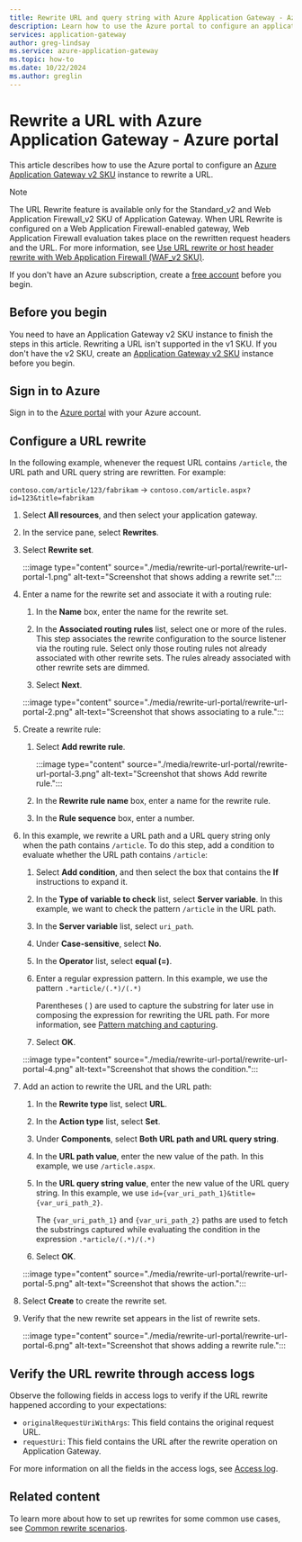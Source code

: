 ```yaml
---
title: Rewrite URL and query string with Azure Application Gateway - Azure portal
description: Learn how to use the Azure portal to configure an application gateway to rewrite a URL and query string.
services: application-gateway
author: greg-lindsay
ms.service: azure-application-gateway
ms.topic: how-to
ms.date: 10/22/2024
ms.author: greglin
---
```


# Rewrite a URL with Azure Application Gateway - Azure portal

This article describes how to use the Azure portal to configure an [Azure Application Gateway v2 SKU](application-gateway-autoscaling-zone-redundant.md) instance to rewrite a URL.

>[!NOTE]
> The URL Rewrite feature is available only for the Standard_v2 and Web Application Firewall_v2 SKU of Application Gateway. When URL Rewrite is configured on a Web Application Firewall-enabled gateway, Web Application Firewall evaluation takes place on the rewritten request headers and the URL. For more information, see [Use URL rewrite or host header rewrite with Web Application Firewall (WAF_v2 SKU)](rewrite-http-headers-url.md#using-url-rewrite-or-host-header-rewrite-with-web-application-firewall-waf_v2-sku).

If you don't have an Azure subscription, create a [free account](https://azure.microsoft.com/free/?WT.mc_id=A261C142F) before you begin.

## Before you begin

You need to have an Application Gateway v2 SKU instance to finish the steps in this article. Rewriting a URL isn't supported in the v1 SKU. If you don't have the v2 SKU, create an [Application Gateway v2 SKU](tutorial-autoscale-ps.md) instance before you begin.

## Sign in to Azure

Sign in to the [Azure portal](https://portal.azure.com/) with your Azure account.

## Configure a URL rewrite

In the following example, whenever the request URL contains `/article`, the URL path and URL query string are rewritten. For example:

`contoso.com/article/123/fabrikam` -> `contoso.com/article.aspx?id=123&title=fabrikam`

1. Select **All resources**, and then select your application gateway.

1. In the service pane, select **Rewrites**.

1. Select **Rewrite set**.

    :::image type="content" source="./media/rewrite-url-portal/rewrite-url-portal-1.png" alt-text="Screenshot that shows adding a rewrite set.":::

1. Enter a name for the rewrite set and associate it with a routing rule:

    1. In the **Name** box, enter the name for the rewrite set.
    
    1. In the **Associated routing rules** list, select one or more of the rules. This step associates the rewrite configuration to the source listener via the routing rule. Select only those routing rules not already associated with other rewrite sets. The rules already associated with other rewrite sets are dimmed.
    
    1. Select **Next**.
    
    :::image type="content" source="./media/rewrite-url-portal/rewrite-url-portal-2.png" alt-text="Screenshot that shows associating to a rule.":::

1. Create a rewrite rule:

    1. Select **Add rewrite rule**.
    
       :::image type="content" source="./media/rewrite-url-portal/rewrite-url-portal-3.png" alt-text="Screenshot that shows Add rewrite rule.":::
    
   1. In the **Rewrite rule name** box, enter a name for the rewrite rule.
   1. In the **Rule sequence** box, enter a number.

1. In this example, we rewrite a URL path and a URL query string only when the path contains `/article`. To do this step, add a condition to evaluate whether the URL path contains `/article`:

    1. Select **Add condition**, and then select the box that contains the **If** instructions to expand it.
    
    1. In the **Type of variable to check** list, select **Server variable**. In this example, we want to check the pattern `/article` in the URL path.
    
    1. In the **Server variable** list, select `uri_path`.
    
    1. Under **Case-sensitive**, select **No**.
    
    1. In the **Operator** list, select **equal (=)**.
    
    1. Enter a regular expression pattern. In this example, we use the pattern `.*article/(.*)/(.*)`
    
       Parentheses ( ) are used to capture the substring for later use in composing the expression for rewriting the URL path. For more information, see [Pattern matching and capturing](rewrite-http-headers-url.md#pattern-matching-and-capturing).

    1. Select **OK**.

    :::image type="content" source="./media/rewrite-url-portal/rewrite-url-portal-4.png" alt-text="Screenshot that shows the condition.":::

1. Add an action to rewrite the URL and the URL path:

   1. In the **Rewrite type** list, select **URL**.

   1. In the **Action type** list, select **Set**.

   1. Under **Components**, select **Both URL path and URL query string**.

   1. In the **URL path value**, enter the new value of the path. In this example, we use `/article.aspx`.

   1. In the **URL query string value**, enter the new value of the URL query string. In this example, we use `id={var_uri_path_1}&title={var_uri_path_2}`.
    
      The `{var_uri_path_1}` and `{var_uri_path_2}` paths are used to fetch the substrings captured while evaluating the condition in the expression `.*article/(.*)/(.*)`
    
   1. Select **OK**.

    :::image type="content" source="./media/rewrite-url-portal/rewrite-url-portal-5.png" alt-text="Screenshot that shows the action.":::

1. Select **Create** to create the rewrite set.

1. Verify that the new rewrite set appears in the list of rewrite sets.

    :::image type="content" source="./media/rewrite-url-portal/rewrite-url-portal-6.png" alt-text="Screenshot that shows adding a rewrite rule.":::

## Verify the URL rewrite through access logs

Observe the following fields in access logs to verify if the URL rewrite happened according to your expectations:

* `originalRequestUriWithArgs`: This field contains the original request URL.
* `requestUri`: This field contains the URL after the rewrite operation on Application Gateway.

For more information on all the fields in the access logs, see [Access log](monitor-application-gateway-reference.md#access-log-category).

## Related content

To learn more about how to set up rewrites for some common use cases, see [Common rewrite scenarios](./rewrite-http-headers-url.md).
